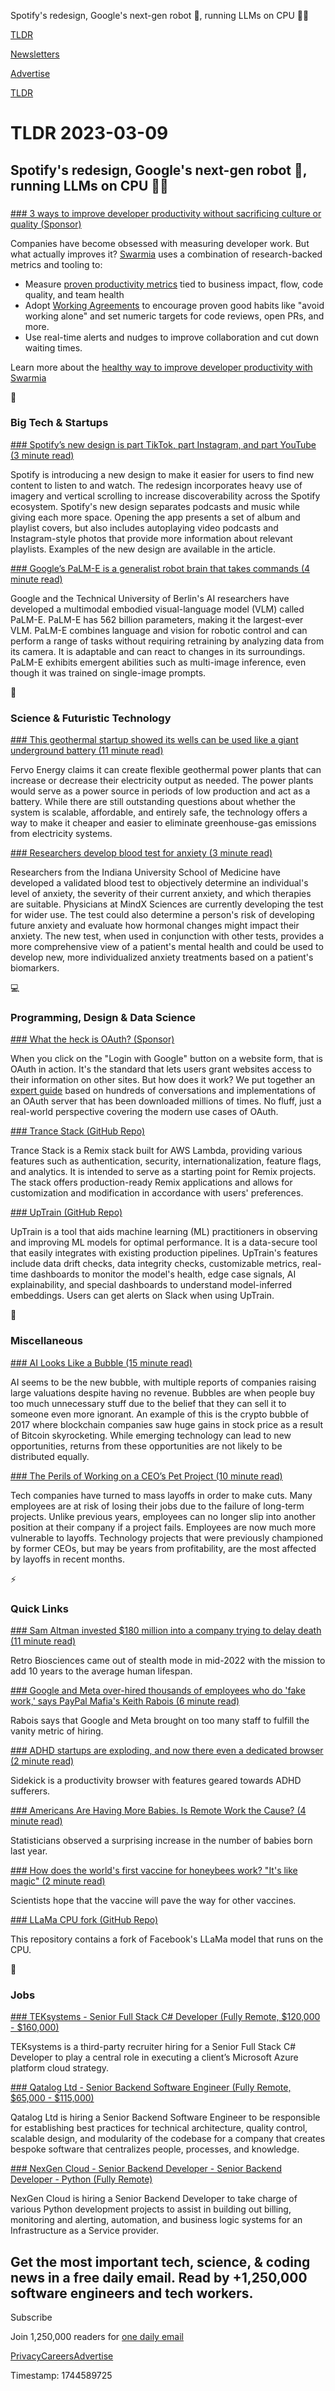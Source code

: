 Spotify's redesign, Google's next-gen robot 🤖, running LLMs on CPU 👨‍💻

[TLDR](/)

[Newsletters](/newsletters)

[Advertise](https://advertise.tldr.tech/)

[TLDR](/)

# TLDR 2023-03-09

## Spotify's redesign, Google's next-gen robot 🤖, running LLMs on CPU 👨‍💻

### 

[### 3 ways to improve developer productivity without sacrificing culture or quality (Sponsor)](https://www.swarmia.com/developer-productivity/?utm_campaign=TLDR&amp;utm_source=email&amp;utm_medium=cpv&amp;utm_content=march23)

Companies have become obsessed with measuring developer work. But what actually improves it? [Swarmia](https://www.swarmia.com/developer-productivity/?utm_campaign=TLDR&utm_source=email&utm_medium=cpv&utm_content=march23) uses a combination of research-backed metrics and tooling to:

* Measure [proven productivity metrics](https://www.swarmia.com/developer-productivity/?utm_campaign=TLDR&utm_source=email&utm_medium=cpv&utm_content=march23) tied to business impact, flow, code quality, and team health
* Adopt [Working Agreements](https://www.swarmia.com/developer-productivity/?utm_campaign=TLDR&utm_source=email&utm_medium=cpv&utm_content=march23) to encourage proven good habits like "avoid working alone" and set numeric targets for code reviews, open PRs, and more.
* Use real-time alerts and nudges to improve collaboration and cut down waiting times.

Learn more about the [healthy way to improve developer productivity with Swarmia](https://www.swarmia.com/developer-productivity/?utm_campaign=TLDR&utm_source=email&utm_medium=cpv&utm_content=march23)

📱

### Big Tech & Startups

[### Spotify’s new design is part TikTok, part Instagram, and part YouTube (3 minute read)](https://www.theverge.com/2023/3/8/23630821/spotify-design-home-music-podcasts-audiobooks-app?utm_source=tldrnewsletter)

Spotify is introducing a new design to make it easier for users to find new content to listen to and watch. The redesign incorporates heavy use of imagery and vertical scrolling to increase discoverability across the Spotify ecosystem. Spotify's new design separates podcasts and music while giving each more space. Opening the app presents a set of album and playlist covers, but also includes autoplaying video podcasts and Instagram-style photos that provide more information about relevant playlists. Examples of the new design are available in the article.

[### Google’s PaLM-E is a generalist robot brain that takes commands (4 minute read)](https://arstechnica.com/information-technology/2023/03/embodied-ai-googles-palm-e-allows-robot-control-with-natural-commands/?utm_source=tldrnewsletter)

Google and the Technical University of Berlin's AI researchers have developed a multimodal embodied visual-language model (VLM) called PaLM-E. PaLM-E has 562 billion parameters, making it the largest-ever VLM. PaLM-E combines language and vision for robotic control and can perform a range of tasks without requiring retraining by analyzing data from its camera. It is adaptable and can react to changes in its surroundings. PaLM-E exhibits emergent abilities such as multi-image inference, even though it was trained on single-image prompts.

🚀

### Science & Futuristic Technology

[### This geothermal startup showed its wells can be used like a giant underground battery (11 minute read)](https://archive.ph/py5dX?utm_source=tldrnewsletter)

Fervo Energy claims it can create flexible geothermal power plants that can increase or decrease their electricity output as needed. The power plants would serve as a power source in periods of low production and act as a battery. While there are still outstanding questions about whether the system is scalable, affordable, and entirely safe, the technology offers a way to make it cheaper and easier to eliminate greenhouse-gas emissions from electricity systems.

[### Researchers develop blood test for anxiety (3 minute read)](https://www.sciencedaily.com/releases/2023/03/230307143746.htm?utm_source=tldrnewsletter)

Researchers from the Indiana University School of Medicine have developed a validated blood test to objectively determine an individual's level of anxiety, the severity of their current anxiety, and which therapies are suitable. Physicians at MindX Sciences are currently developing the test for wider use. The test could also determine a person's risk of developing future anxiety and evaluate how hormonal changes might impact their anxiety. The new test, when used in conjunction with other tests, provides a more comprehensive view of a patient's mental health and could be used to develop new, more individualized anxiety treatments based on a patient's biomarkers.

💻

### Programming, Design & Data Science

[### What the heck is OAuth? (Sponsor)](https://fusionauth.io/ebooks/modern-guide-to-oauth?utm_medium=email&amp;utm_source=tldr&amp;utm_campaign=oauth_ebook)

When you click on the "Login with Google" button on a website form, that is OAuth in action. It's the standard that lets users grant websites access to their information on other sites. But how does it work? We put together an [expert guide](https://fusionauth.io/ebooks/modern-guide-to-oauth?utm_medium=email&utm_source=tldr&utm_campaign=oauth_ebook) based on hundreds of conversations and implementations of an OAuth server that has been downloaded millions of times. No fluff, just a real-world perspective covering the modern use cases of OAuth.

[### Trance Stack (GitHub Repo)](https://github.com/meza/trance-stack?utm_source=tldrnewsletter)

Trance Stack is a Remix stack built for AWS Lambda, providing various features such as authentication, security, internationalization, feature flags, and analytics. It is intended to serve as a starting point for Remix projects. The stack offers production-ready Remix applications and allows for customization and modification in accordance with users' preferences.

[### UpTrain (GitHub Repo)](https://github.com/uptrain-ai/uptrain?utm_source=tldrnewsletter)

UpTrain is a tool that aids machine learning (ML) practitioners in observing and improving ML models for optimal performance. It is a data-secure tool that easily integrates with existing production pipelines. UpTrain's features include data drift checks, data integrity checks, customizable metrics, real-time dashboards to monitor the model's health, edge case signals, AI explainability, and special dashboards to understand model-inferred embeddings. Users can get alerts on Slack when using UpTrain.

🎁

### Miscellaneous

[### AI Looks Like a Bubble (15 minute read)](https://every.to/napkin-math/ai-looks-like-a-bubble?utm_source=tldrnewsletter)

AI seems to be the new bubble, with multiple reports of companies raising large valuations despite having no revenue. Bubbles are when people buy too much unnecessary stuff due to the belief that they can sell it to someone even more ignorant. An example of this is the crypto bubble of 2017 where blockchain companies saw huge gains in stock price as a result of Bitcoin skyrocketing. While emerging technology can lead to new opportunities, returns from these opportunities are not likely to be distributed equally.

[### The Perils of Working on a CEO’s Pet Project (10 minute read)](https://archive.ph/5uu9D?utm_source=tldrnewsletter)

Tech companies have turned to mass layoffs in order to make cuts. Many employees are at risk of losing their jobs due to the failure of long-term projects. Unlike previous years, employees can no longer slip into another position at their company if a project fails. Employees are now much more vulnerable to layoffs. Technology projects that were previously championed by former CEOs, but may be years from profitability, are the most affected by layoffs in recent months.

⚡

### Quick Links

[### Sam Altman invested $180 million into a company trying to delay death (11 minute read)](https://archive.ph/2023.03.08-143713/https://www.technologyreview.com/2023/03/08/1069523/sam-altman-investment-180-million-retro-biosciences-longevity-death)

Retro Biosciences came out of stealth mode in mid-2022 with the mission to add 10 years to the average human lifespan.

[### Google and Meta over-hired thousands of employees who do 'fake work,' says PayPal Mafia's Keith Rabois (6 minute read)](https://archive.ph/Eo9ya?utm_source=tldrnewsletter)

Rabois says that Google and Meta brought on too many staff to fulfill the vanity metric of hiring.

[### ADHD startups are exploding, and now there even a dedicated browser (2 minute read)](https://techcrunch.com/2023/03/06/adhd-startups-are-exploding-and-now-there-even-a-dedicated-browser/?utm_source=tldrnewsletter)

Sidekick is a productivity browser with features geared towards ADHD sufferers.

[### Americans Are Having More Babies. Is Remote Work the Cause? (4 minute read)](https://archive.ph/hsHcm?utm_source=tldrnewsletter)

Statisticians observed a surprising increase in the number of babies born last year.

[### How does the world's first vaccine for honeybees work? "It's like magic" (2 minute read)](https://www.cbsnews.com/news/first-vaccine-honeybees-its-like-magic/?ftag=YHF4eb9d17?utm_source=tldrnewsletter)

Scientists hope that the vaccine will pave the way for other vaccines.

[### LLaMa CPU fork (GitHub Repo)](https://github.com/markasoftware/llama-cpu?utm_source=tldrnewsletter)

This repository contains a fork of Facebook's LLaMa model that runs on the CPU.

💼

### Jobs

[### TEKsystems - Senior Full Stack C# Developer (Fully Remote, $120,000 - $160,000)](https://tldr.tech/jobs/senior-full-stack-c%23-developer/365)

TEKsystems is a third-party recruiter hiring for a Senior Full Stack C# Developer to play a central role in executing a client’s Microsoft Azure platform cloud strategy.

[### Qatalog Ltd - Senior Backend Software Engineer (Fully Remote, $65,000 - $115,000)](https://tldr.tech/jobs/senior-backend-software-engineer-(fully-remote)/364)

Qatalog Ltd is hiring a Senior Backend Software Engineer to be responsible for establishing best practices for technical architecture, quality control, scalable design, and modularity of the codebase for a company that creates bespoke software that centralizes people, processes, and knowledge.

[### NexGen Cloud - Senior Backend Developer - Senior Backend Developer - Python (Fully Remote)](https://tldr.tech/jobs/senior-backend-developer---python/366)

NexGen Cloud is hiring a Senior Backend Developer to take charge of various Python development projects to assist in building out billing, monitoring and alerting, automation, and business logic systems for an Infrastructure as a Service provider.

## Get the most important tech, science, & coding news in a free daily email. Read by +1,250,000 software engineers and tech workers.

Subscribe

Join 1,250,000 readers for [one daily email](/api/latest/tech)

[Privacy](/privacy)[Careers](https://jobs.ashbyhq.com/tldr.tech)[Advertise](/tech/advertise)

Timestamp: 1744589725